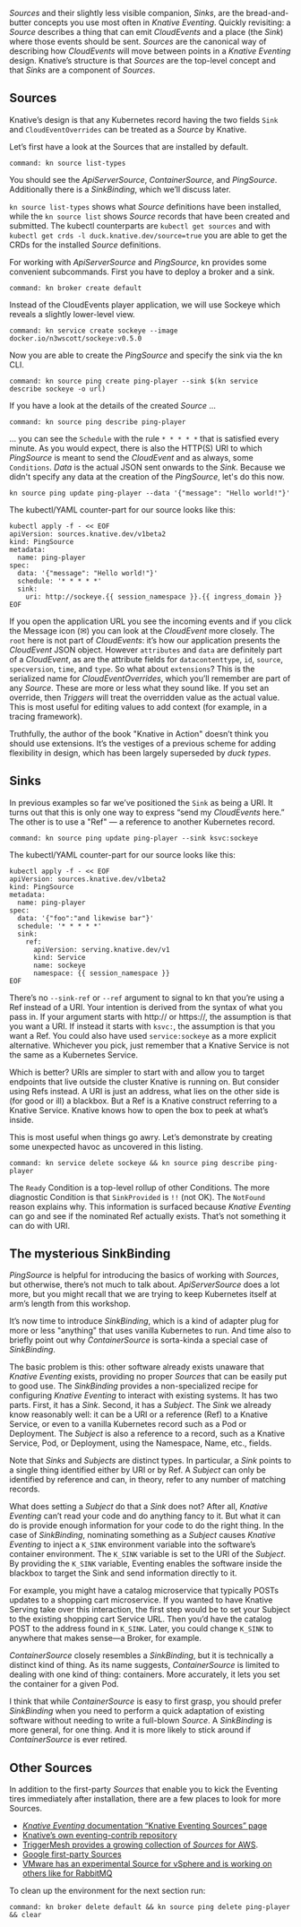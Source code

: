 *Sources* and their slightly less visible companion, *Sinks*, are the bread-and-butter concepts you use most often in *Knative Eventing*. Quickly revisiting: a *Source* describes a thing that can emit *CloudEvents* and a place (the *Sink*) where those events should be sent. *Sources* are the canonical way of describing how *CloudEvents* will move between points in a *Knative Eventing* design.
Knative’s structure is that *Sources* are the top-level concept and that *Sinks* are a component of *Sources*.

## Sources
Knative’s design is that any Kubernetes record having the two fields `Sink` and `CloudEventOverrides` can be treated as a *Source* by Knative. 

Let’s first have a look at the Sources that are installed by default.
```terminal:execute
command: kn source list-types
```
You should see the *ApiServerSource*, *ContainerSource*, and *PingSource*. Additionally there is a *SinkBinding*, which we’ll discuss later.

`kn source list-types` shows what *Source* definitions have been installed, while the `kn source list` shows *Source* records that have been created and submitted. The kubectl counterparts are `kubectl get sources` and with `kubectl get crds -l duck.knative.dev/source=true` you are able to get the CRDs for the installed *Source* definitions.

For working with *ApiServerSource* and *PingSource*, kn provides some convenient subcommands. First you have to deploy a broker and a sink.
```terminal:execute
command: kn broker create default
```
Instead of the CloudEvents player application, we will use Sockeye which reveals a slightly lower-level view.
```terminal:execute
command: kn service create sockeye --image docker.io/n3wscott/sockeye:v0.5.0
```

Now you are able to create the *PingSource* and specify the sink via the kn CLI.
```terminal:execute
command: kn source ping create ping-player --sink $(kn service describe sockeye -o url)
```
If you have a look at the details of the created *Source* ...
```terminal:execute
command: kn source ping describe ping-player
```
... you can see the `Schedule` with the rule `* * * * *` that is satisfied every minute.
As you would expect, there is also the HTTP(S) URI to which *PingSource* is meant to send the *CloudEvent* and as always, some `Conditions`.
*Data* is the actual JSON sent onwards to the *Sink*. Because we didn't specify any data at the creation of the *PingSource*, let's do this now.
```execute
kn source ping update ping-player --data '{"message": "Hello world!"}'
```
The kubectl/YAML counter-part for our source looks like this:
```
kubectl apply -f - << EOF
apiVersion: sources.knative.dev/v1beta2
kind: PingSource
metadata:
  name: ping-player
spec:
  data: '{"message": "Hello world!"}'
  schedule: '* * * * *'
  sink:
    uri: http://sockeye.{{ session_namespace }}.{{ ingress_domain }} 
EOF
```

If you open the application URL you see the incoming events and if you click the Message icon (✉) you can look at the *CloudEvent* more closely. 
The `root` here is not part of *CloudEvents*: it’s how our application presents the *CloudEvent* JSON object. However `attributes` and `data` are definitely part of a *CloudEvent*, as are the attribute fields for `datacontenttype`, `id`, `source`, `specversion`, `time`, and `type`.
So what about `extensions`? This is the serialized name for *CloudEventOverrides*, which you’ll remember are part of any *Source*. These are more or less what they sound like. If you set an override, then *Triggers* will treat the overridden value as the actual value. This is most useful for editing values to add context (for example, in a tracing framework). 

Truthfully, the author of the book "Knative in Action" doesn’t think you should use extensions. It’s the vestiges of a previous scheme for adding flexibility in design, which has been largely superseded by *duck types*.

## Sinks

In previous examples so far we’ve positioned the `Sink` as being a URI. It turns out that this is only one way to express “send my *CloudEvents* here.” The other is to use a "Ref" — a reference to another Kubernetes record.
```terminal:execute
command: kn source ping update ping-player --sink ksvc:sockeye
```
The kubectl/YAML counter-part for our source looks like this:
```
kubectl apply -f - << EOF
apiVersion: sources.knative.dev/v1beta2
kind: PingSource
metadata:
  name: ping-player
spec:
  data: '{"foo":"and likewise bar"}'
  schedule: '* * * * *'
  sink:
    ref:
      apiVersion: serving.knative.dev/v1
      kind: Service
      name: sockeye
      namespace: {{ session_namespace }}
EOF
```
There’s no `--sink-ref` or `--ref` argument to signal to kn that you’re using a Ref instead of a URI. Your intention is derived from the syntax of what you pass in. If your argument starts with http:// or https://, the assumption is that you want a URI. If instead it starts with `ksvc:`, the assumption is that you want a Ref. You could also have used `service:sockeye` as a more explicit alternative. Whichever you pick, just remember that a Knative Service is not the same as a Kubernetes Service.

Which is better? URIs are simpler to start with and allow you to target endpoints that live outside the cluster Knative is running on. But consider using Refs instead. A URI is just an address, what lies on the other side is (for good or ill) a blackbox. But a Ref is a Knative construct referring to a Knative Service. Knative knows how to open the box to peek at what’s inside.

This is most useful when things go awry. Let’s demonstrate by creating some unexpected havoc as uncovered in this listing.
```terminal:execute
command: kn service delete sockeye && kn source ping describe ping-player
```
The `Ready` Condition is a top-level rollup of other Conditions. The more diagnostic Condition is that `SinkProvided` is `!!` (not OK). The `NotFound` reason explains why. This information is surfaced because *Knative Eventing* can go and see if the nominated Ref actually exists. That’s not something it can do with URI. 

## The mysterious SinkBinding

*PingSource* is helpful for introducing the basics of working with *Sources*, but otherwise, there’s not much to talk about. *ApiServerSource* does a lot more, but you might recall that we are trying to keep Kubernetes itself at arm’s length from this workshop.

It’s now time to introduce *SinkBinding*, which is a kind of adapter plug for more or less "anything" that uses vanilla Kubernetes to run. And time also to briefly point out why *ContainerSource* is sorta-kinda a special case of *SinkBinding*.

The basic problem is this: other software already exists unaware that *Knative Eventing* exists, providing no proper *Sources* that can be easily put to good use. 
The *SinkBinding* provides a non-specialized recipe for configuring *Knative Eventing* to interact with existing systems. It has two parts. First, it has a *Sink*. Second, it has a *Subject*. The *Sink* we already know reasonably well: it can be a URI or a reference (Ref) to a Knative Service, or even to a vanilla Kubernetes record such as a Pod or Deployment. The *Subject* is also a reference to a record, such as a Knative Service, Pod, or Deployment, using the Namespace, Name, etc., fields.

Note that *Sinks* and *Subjects* are distinct types. In particular, a *Sink* points to a single thing identified either by URI or by Ref. A *Subject* can only be identified by reference and can, in theory, refer to any number of matching records. 

What does setting a *Subject* do that a *Sink* does not? After all, *Knative Eventing* can’t read your code and do anything fancy to it. But what it can do is provide enough information for your code to do the right thing. In the case of *SinkBinding*, nominating something as a *Subject* causes *Knative Eventing* to inject a `K_SINK` environment variable into the software’s container environment. The `K_SINK` variable is set to the URI of the *Subject*. By providing the `K_SINK` variable, Eventing enables the software inside the blackbox to target the Sink and send information directly to it.

For example, you might have a catalog microservice that typically POSTs updates to a shopping cart microservice. If you wanted to have Knative Serving take over this interaction, the first step would be to set your Subject to the existing shopping cart Service URL. Then you’d have the catalog POST to the address found in `K_SINK`. Later, you could change `K_SINK` to anywhere that makes sense—a Broker, for example.

*ContainerSource* closely resembles a *SinkBinding*, but it is technically a distinct kind of thing. As its name suggests, *ContainerSource* is limited to dealing with one kind of thing: containers. More accurately, it lets you set the container for a given Pod.

I think that while *ContainerSource* is easy to first grasp, you should prefer *SinkBinding* when you need to perform a quick adaptation of existing software without needing to write a full-blown *Source*. A *SinkBinding* is more general, for one thing. And it is more likely to stick around if *ContainerSource* is ever retired.

## Other Sources
In addition to the first-party *Sources* that enable you to kick the Eventing tires immediately after installation, there are a few places to look for more Sources.
- [*Knative Eventing* documentation “Knative Eventing Sources” page](https://knative.dev/docs/eventing/sources/)
- [Knative’s own eventing-contrib repository](https://github.com/knative/eventing-contrib)
- [TriggerMesh provides a growing collection of *Sources* for AWS](https://github.com/triggermesh/aws-event-sources).
- [Google first-party Sources](https://github.com/google/knative-gcp)
- [VMware has an experimental Source for vSphere and is working on others like for RabbitMQ](https://github.com/vmware-tanzu/sources-for-knative)

To clean up the environment for the next section run:
```terminal:execute
command: kn broker delete default && kn source ping delete ping-player && clear
```





